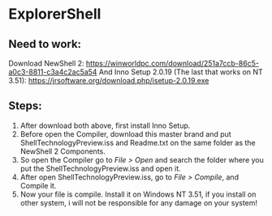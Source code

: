 # ExplorerShell
## Need to work:
Download NewShell 2: https://winworldpc.com/download/251a7ccb-86c5-a0c3-8811-c3a4c2ac5a54
And Inno Setup 2.0.19 (The last that works on NT 3.51): https://jrsoftware.org/download.php/isetup-2.0.19.exe
## Steps:
1. After download both above, first install Inno Setup.
2. Before open the Compiler, download this master brand and put ShellTechnologyPreview.iss and Readme.txt on the same folder as the NewShell 2 Components.
3. So open the Compiler go to *File > Open* and search the folder where you put the ShellTechnologyPreview.iss and open it.
4. After open ShellTechnologyPreview.iss, go to *File > Compile*, and Compile it.
5. Now your file is compile. Install it on Windows NT 3.51, if you install on other system, i will not be responsible for any damage on your system!
